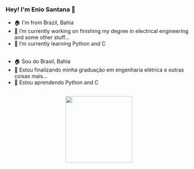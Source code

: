 ### Hey! I'm Enio Santana 👋
<!--
-->
- 🏠 I'm from Brazil, Bahia 
- 🔭 I’m currently working on finishing my degree in electrical engineering and some other stuff...
- 🌱 I’m currently learning Python and C

##

- 🏠 Sou do Brasil, Bahia
- 🔭 Estou finalizando minha graduação em engenharia elétrica e outras coisas mais...
- 🌱 Estou aprendendo Python and C

##

<div align="center">
  <a href="https://github.com/EnioGS">
  <img height="180em" src="https://github-readme-stats.vercel.app/api?username=EnioGS&show_icons=true&theme=radical&include_all_commits=true&count_private=true"/>
</div>

##

